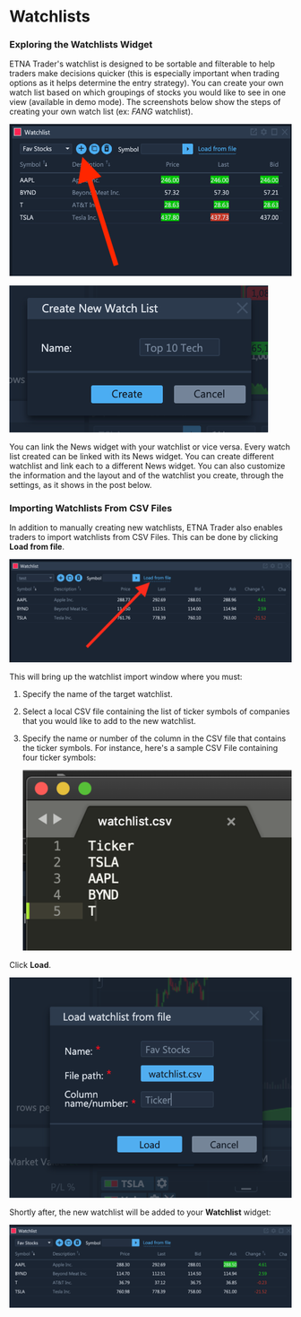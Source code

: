 # Watchlists

### Exploring the Watchlists Widget

ETNA Trader's watchlist is designed to be sortable and filterable to help traders make decisions quicker \(this is especially important when trading options as it helps determine the entry strategy\). You can create your own watch list based on which groupings of stocks you would like to see in one view \(available in demo mode\). The screenshots below show the steps of creating your own watch list \(ex: _FANG_ watchlist\).

![](../../../.gitbook/assets/screenshot-2020-03-20-at-19.39.54.png)

![](../../../.gitbook/assets/screenshot-2020-03-20-at-19.41.34.png)

You can link the News widget with your watchlist or vice versa. Every watch list created can be linked with its News widget. You can create different watchlist and link each to a different News widget. You can also customize the information and the layout and of the watchlist you create, through the settings, as it shows in the post below.

### Importing Watchlists From CSV Files

In addition to manually creating new watchlists, ETNA Trader also enables traders to import watchlists from CSV Files. This can be done by clicking **Load from file**.

![](../../../.gitbook/assets/screenshot-2020-02-27-at-15.03.33.png)

This will bring up the watchlist import window where you must:

1. Specify the name of the target watchlist.
2. Select a local CSV file containing the list of ticker symbols of companies that you would like to add to the new watchlist.
3. Specify the name or number of the column in the CSV file that contains the ticker symbols. For instance, here's a sample CSV File containing four ticker symbols:

   ![](../../../.gitbook/assets/screenshot-2020-02-27-at-15.06.10.png)

Click **Load**.

![](../../../.gitbook/assets/screenshot-2020-02-27-at-15.06.16.png)

Shortly after, the new watchlist will be added to your **Watchlist** widget:

![](../../../.gitbook/assets/screenshot-2020-02-27-at-15.10.49.png)

